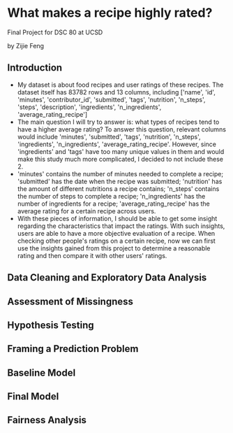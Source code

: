 # What makes a recipe highly rated?
Final Project for DSC 80 at UCSD

by Zijie Feng

## Introduction

- My dataset is about food recipes and user ratings of these recipes. The dataset itself has 83782 rows and 13 columns, including ['name', 'id', 'minutes', 'contributor_id', 'submitted', 'tags', 'nutrition', 'n_steps', 'steps', 'description', 'ingredients', 'n_ingredients', 'average_rating_recipe']
- The main question I will try to answer is: what types of recipes tend to have a higher average rating? To answer this question, relevant columns would include 'minutes', 'submitted', 'tags', 'nutrition', 'n_steps', 'ingredients', 'n_ingredients', 'average_rating_recipe'. However, since 'ingredients' and 'tags' have too many unique values in them and would make this study much more complicated, I decided to not include these 2.
- 'minutes' contains the number of minutes needed to complete a recipe; 'submitted' has the date when the recipe was submitted; 'nutrition' has the amount of different nutritions a recipe contains; 'n_steps' contains the number of steps to complete a recipe; 'n_ingredients' has the number of ingredients for a recipe; 'average_rating_recipe' has the average rating for a certain recipe across users.
- With these pieces of information, I should be able to get some insight regarding the characteristics that impact the ratings. With such insights, users are able to have a more objective evaluation of a recipe. When checking other people's ratings on a certain recipe, now we can first use the insights gained from this project to determine a reasonable rating and then compare it with other users' ratings.

## Data Cleaning and Exploratory Data Analysis


## Assessment of Missingness


## Hypothesis Testing


## Framing a Prediction Problem


## Baseline Model


## Final Model


## Fairness Analysis

